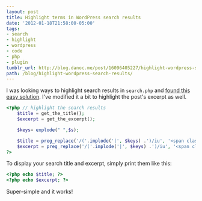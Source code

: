 ```yaml
---
layout: post
title: Highlight terms in WordPress search results
date: '2012-01-18T21:58:00-05:00'
tags:
- search
- highlight
- wordpress
- code
- php
- plugin
tumblr_url: http://blog.danoc.me/post/16096405227/highlight-wordpress-search-results
path: /blog/highlight-wordpress-search-results/
---
```

I was looking ways to highlight search results in `search.php` and [found this easy solution](http://www.wpbeginner.com/wp-tutorials/how-to-highlight-the-search-terms-in-results-in-wordpress/). I've modified it a bit to highlight the post's excerpt as well.

```php
<?php // highlight the search results
    $title = get_the_title();
    $excerpt = get_the_excerpt();

    $keys= explode(" ",$s);

    $title = preg_replace('/('.implode('|', $keys) .')/iu', '<span class="highlight">\0</span>', $title);
    $excerpt = preg_replace('/('.implode('|', $keys) .')/iu', '<span class="highlight">\0</span>', $excerpt);
?>
```

To display your search title and excerpt, simply print them like this:

```php
<?php echo $title; ?>
<?php echo $excerpt; ?>
```

Super-simple and it works!
